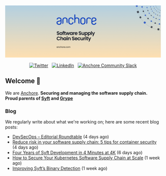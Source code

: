 <p align="center">
  <a href="https://anchore.com" target="_blank"><img src="https://raw.githubusercontent.com/anchore/.github/main/.github/banner.jpg"></a>
</p>
<p align="center">
  &nbsp;<a href="https://twitter.com/anchore" target="_blank"><img alt="Twitter" src="https://img.shields.io/badge/Twitter-303030?style=for-the-badge&logo=x&logoColor=%23ffffff"></a>&nbsp;
  &nbsp;<a href="https://www.linkedin.com/company/anchore" target="_blank"><img alt="LinkedIn" src="https://img.shields.io/badge/LinkedIn-1667be?style=for-the-badge&logo=linkedin&logoColor=%23ffffff"></a>&nbsp;
  &nbsp;<a href="https://anchore.com/slack" target="_blank"><img alt="Anchore Community Slack" src="https://img.shields.io/badge/Slack-4A154B?style=for-the-badge&logo=slack&logoColor=white"></a>&nbsp;
</p>

## Welcome 👋

We are [Anchore](https://anchore.com/).
**Securing and managing the software supply chain. Proud parents of [Syft](https://github.com/anchore/syft) and [Grype](https://github.com/anchore/grype)**

### Blog 

We regularly write about what we're working on; here are some recent blog posts:


- [DevSecOps – Editorial Roundtable](https://anchore.com/webinars/devsecops-editorial-roundtable/) (4 days ago)
- [Reduce risk in your software supply chain: 5 tips for container security](https://anchore.com/blog/5-tips-container-security-software-supply-chain-white-paper/) (4 days ago)
- [Four Years of Syft Development in 4 Minutes at 4K](https://anchore.com/blog/four-years-of-syft-development-in-4-minutes-at-4k/) (6 days ago)
- [How to Secure Your Kubernetes Software Supply Chain at Scale](https://anchore.com/webinars/how-to-secure-your-kubernetes-software-supply-chain-at-scale/) (1 week ago)
- [Improving Syft’s Binary Detection](https://anchore.com/blog/improve-open-source-sbom-tool-syft-with-binary-detection/) (1 week ago)

